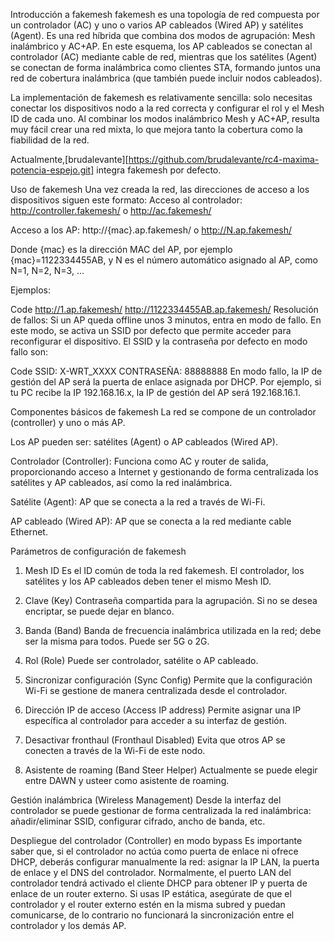 Introducción a fakemesh
fakemesh es una topología de red compuesta por un controlador (AC) y uno o varios AP cableados (Wired AP) y satélites (Agent). Es una red híbrida que combina dos modos de agrupación: Mesh inalámbrico y AC+AP. En este esquema, los AP cableados se conectan al controlador (AC) mediante cable de red, mientras que los satélites (Agent) se conectan de forma inalámbrica como clientes STA, formando juntos una red de cobertura inalámbrica (que también puede incluir nodos cableados).

La implementación de fakemesh es relativamente sencilla: solo necesitas conectar los dispositivos nodo a la red correcta y configurar el rol y el Mesh ID de cada uno. Al combinar los modos inalámbrico Mesh y AC+AP, resulta muy fácil crear una red mixta, lo que mejora tanto la cobertura como la fiabilidad de la red.

Actualmente,[brudalevante][https://github.com/brudalevante/rc4-maxima-potencia-espejo.git] integra fakemesh por defecto.

Uso de fakemesh
Una vez creada la red, las direcciones de acceso a los dispositivos siguen este formato:
Acceso al controlador: http://controller.fakemesh/ o http://ac.fakemesh/

Acceso a los AP: http://{mac}.ap.fakemesh/ o http://N.ap.fakemesh/

Donde {mac} es la dirección MAC del AP, por ejemplo {mac}=1122334455AB, y N es el número automático asignado al AP, como N=1, N=2, N=3, ...

Ejemplos:

Code
http://1.ap.fakemesh/
http://1122334455AB.ap.fakemesh/
Resolución de fallos:
Si un AP queda offline unos 3 minutos, entra en modo de fallo. En este modo, se activa un SSID por defecto que permite acceder para reconfigurar el dispositivo. El SSID y la contraseña por defecto en modo fallo son:

Code
SSID: X-WRT_XXXX
CONTRASEÑA: 88888888
En modo fallo, la IP de gestión del AP será la puerta de enlace asignada por DHCP. Por ejemplo, si tu PC recibe la IP 192.168.16.x, la IP de gestión del AP será 192.168.16.1.

Componentes básicos de fakemesh
La red se compone de un controlador (controller) y uno o más AP.

Los AP pueden ser: satélites (Agent) o AP cableados (Wired AP).

Controlador (Controller): Funciona como AC y router de salida, proporcionando acceso a Internet y gestionando de forma centralizada los satélites y AP cableados, así como la red inalámbrica.

Satélite (Agent): AP que se conecta a la red a través de Wi-Fi.

AP cableado (Wired AP): AP que se conecta a la red mediante cable Ethernet.

Parámetros de configuración de fakemesh
1. Mesh ID
Es el ID común de toda la red fakemesh. El controlador, los satélites y los AP cableados deben tener el mismo Mesh ID.

2. Clave (Key)
Contraseña compartida para la agrupación. Si no se desea encriptar, se puede dejar en blanco.

3. Banda (Band)
Banda de frecuencia inalámbrica utilizada en la red; debe ser la misma para todos. Puede ser 5G o 2G.

4. Rol (Role)
Puede ser controlador, satélite o AP cableado.

5. Sincronizar configuración (Sync Config)
Permite que la configuración Wi-Fi se gestione de manera centralizada desde el controlador.

6. Dirección IP de acceso (Access IP address)
Permite asignar una IP específica al controlador para acceder a su interfaz de gestión.

7. Desactivar fronthaul (Fronthaul Disabled)
Evita que otros AP se conecten a través de la Wi-Fi de este nodo.

8. Asistente de roaming (Band Steer Helper)
Actualmente se puede elegir entre DAWN y usteer como asistente de roaming.

Gestión inalámbrica (Wireless Management)
Desde la interfaz del controlador se puede gestionar de forma centralizada la red inalámbrica: añadir/eliminar SSID, configurar cifrado, ancho de banda, etc.

Despliegue del controlador (Controller) en modo bypass
Es importante saber que, si el controlador no actúa como puerta de enlace ni ofrece DHCP, deberás configurar manualmente la red: asignar la IP LAN, la puerta de enlace y el DNS del controlador. Normalmente, el puerto LAN del controlador tendrá activado el cliente DHCP para obtener IP y puerta de enlace de un router externo. Si usas IP estática, asegúrate de que el controlador y el router externo estén en la misma subred y puedan comunicarse, de lo contrario no funcionará la sincronización entre el controlador y los demás AP.
